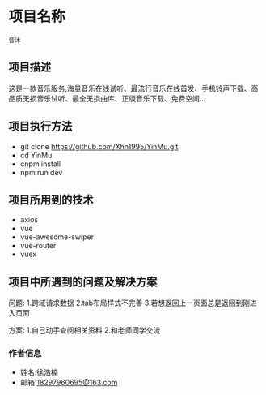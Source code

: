 # 项目名称
	音沐

## 项目描述
这是一款音乐服务,海量音乐在线试听、最流行音乐在线首发、手机铃声下载、高品质无损音乐试听、最全无损曲库、正版音乐下载、免费空间...

## 项目执行方法
- git clone https://github.com/Xhn1995/YinMu.git
- cd YinMu
- cnpm install
- npm run dev

## 项目所用到的技术
* axios
* vue
* vue-awesome-swiper
* vue-router
* vuex


## 项目中所遇到的问题及解决方案
问题:
	1.跨域请求数据 
	2.tab布局样式不完善
   	3.若想返回上一页面总是返回到刚进入页面

方案:
	1.自己动手查阅相关资料
	2.和老师同学交流

### 作者信息
* 姓名:徐浩楠
* 邮箱:18297960695@163.com

